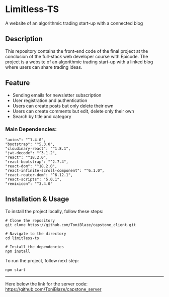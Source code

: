 # Limitless-TS

A website of an algorithmic trading start-up with a connected blog

## Description

This repository contains the front-end code of the final project at the conclusion of the full-stack web developer course with Epicode. 
The project is a website of an algorithmic trading start-up with a linked blog where users can share trading ideas.

## Feature

- Sending emails for newsletter subscription
- User registration and authentication 
- Users can create posts but only delete their own
- Users can create comments but edit, delete only their own 
- Search by title and category 

### Main Dependencies:

    "axios": "^1.4.0",
    "bootstrap": "^5.3.0",
    "cloudinary-react": "^1.8.1",
    "jwt-decode": "^3.1.2",
    "react": "^18.2.0",
    "react-bootstrap": "^2.7.4",
    "react-dom": "^18.2.0",
    "react-infinite-scroll-component": "^6.1.0",
    "react-router-dom": "^6.12.1",
    "react-scripts": "5.0.1",
    "remixicon": "^3.4.0"


## Installation & Usage

To install the project locally, follow these steps:

```
# Clone the repository
git clone https://github.com/ToniBlaze/capstone_client.git

# Navigate to the directory
cd limitless-ts

# Install the dependencies
npm install
``` 

To run the project, follow next step:

```
npm start
```

-----
Here below the link for the server code:   
https://github.com/ToniBlaze/capstone_server
